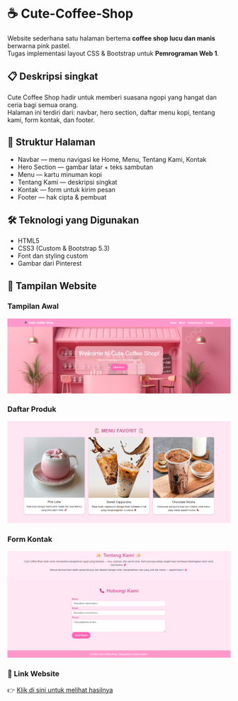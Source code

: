 # ☕ Cute-Coffee-Shop
Website sederhana satu halaman bertema **coffee shop lucu dan manis** berwarna pink pastel.  
Tugas implementasi layout CSS & Bootstrap untuk **Pemrograman Web 1**.

## 📋 Deskripsi singkat
Cute Coffee Shop hadir untuk memberi suasana ngopi yang hangat dan ceria bagi semua orang.  
Halaman ini terdiri dari: navbar, hero section, daftar menu kopi, tentang kami, form kontak, dan footer.

## 🧱 Struktur Halaman  
- Navbar — menu navigasi ke Home, Menu, Tentang Kami, Kontak  
- Hero Section — gambar latar + teks sambutan  
- Menu — kartu minuman kopi  
- Tentang Kami — deskripsi singkat  
- Kontak — form untuk kirim pesan  
- Footer — hak cipta & pembuat

## 🛠️ Teknologi yang Digunakan  
- HTML5  
- CSS3 (Custom & Bootstrap 5.3) 
- Font dan styling custom
- Gambar dari Pinterest

## 📸 Tampilan Website

### Tampilan Awal
![Halaman Utama](s1.JPG)

### Daftar Produk
![Produk kopi](s2.JPG)

### Form Kontak
![Form Kontak](s3.JPG)

### 🔗 Link Website
👉 [Klik di sini untuk melihat hasilnya](https://gindaazahra.github.io/Cute-Coffee-Shop/)
